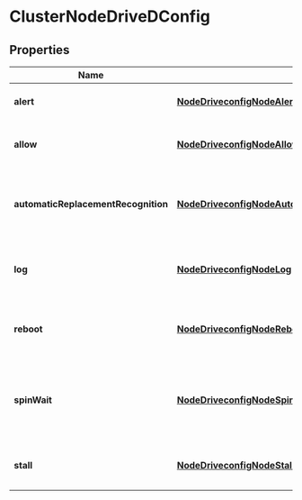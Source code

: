 
# ClusterNodeDriveDConfig

## Properties
Name | Type | Description | Notes
------------ | ------------- | ------------- | -------------
**alert** | [**NodeDriveconfigNodeAlert**](NodeDriveconfigNodeAlert.md) | Configuration setting for drive alerts. |  [optional]
**allow** | [**NodeDriveconfigNodeAllow**](NodeDriveconfigNodeAllow.md) | Configuration settings for drive formatting. |  [optional]
**automaticReplacementRecognition** | [**NodeDriveconfigNodeAutomaticReplacementRecognition**](NodeDriveconfigNodeAutomaticReplacementRecognition.md) | Configuration settings for automatic replacement recognition (ARR). |  [optional]
**log** | [**NodeDriveconfigNodeLog**](NodeDriveconfigNodeLog.md) | Configuration settings for drive statistics logs. |  [optional]
**reboot** | [**NodeDriveconfigNodeReboot**](NodeDriveconfigNodeReboot.md) | Configuration settings for a node reboot due to a drive error. |  [optional]
**spinWait** | [**NodeDriveconfigNodeSpinWait**](NodeDriveconfigNodeSpinWait.md) | Configuration settings for sleeping the drive daemon before node is rescanned. |  [optional]
**stall** | [**NodeDriveconfigNodeStall**](NodeDriveconfigNodeStall.md) | Configuration settings to evaluate a drive stall. |  [optional]




